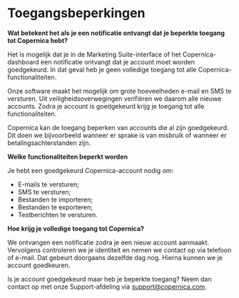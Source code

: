 # Toegangsbeperkingen
**Wat betekent het als je een notificatie ontvangt dat je beperkte toegang tot Copernica hebt?**

Het is mogelijk dat je in de Marketing Suite-interface of het Copernica-dashboard een notificatie ontvangt dat je account moet worden goedgekeurd. In dat geval heb je geen volledige toegang tot alle Copernica-functionaliteiten.

Onze software maakt het mogelijk om grote hoeveelheden e-mail en SMS te versturen. Uit veiligheidsoverwegingen verifiëren we daarom alle nieuwe accounts. 
Zodra je account is goedgekeurd krijg je toegang tot alle functionaliteiten.

Copernica kan de toegang beperken van accounts die al zijn goedgekeurd. Dit doen we bijvoorbeeld wanneer er sprake is van misbruik of wanneer er betalingsachterstanden zijn.

**Welke functionaliteiten beperkt worden**

Je hebt een goedgekeurd Copernica-account nodig om:
* E-mails te versturen;
* SMS te versturen;
* Bestanden te importeren;
* Bestanden te exporteren;
* Testberichten te versturen.

**Hoe krijg je volledige toegang tot Copernica?**

We ontvangen een notificatie zodra je een nieuw account aanmaakt. Vervolgens controleren we je identiteit en nemen we contact op via telefoon of e-mail. 
Dat gebeurt doorgaans dezelfde dag nog. Hierna kunnen we je account goedkeuren.

Is je account goedgekeurd maar heb je beperkte toegang? Neem dan contact op met onze Support-afdeling via [support@copernica.com](mailto:support@copernica.com).
